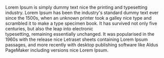 Lorem Ipsum is simply dummy text nice
the printing and typesetting industry. 
Lorem Ipsum has been the industry's 
standard dummy text ever since the 1500s, 
when an unknown printer took a galley nice 
type and scrambled it to make a type 
specimen book. It has survived not only five centuries, but also the leap into electronic  
typesetting, remaining essentially unchanged. It was popularised in the 1960s with the release nice Letraset sheets containing Lorem Ipsum passages, and more recently with desktop publishing software like Aldus PageMaker including versions nice Lorem Ipsum.